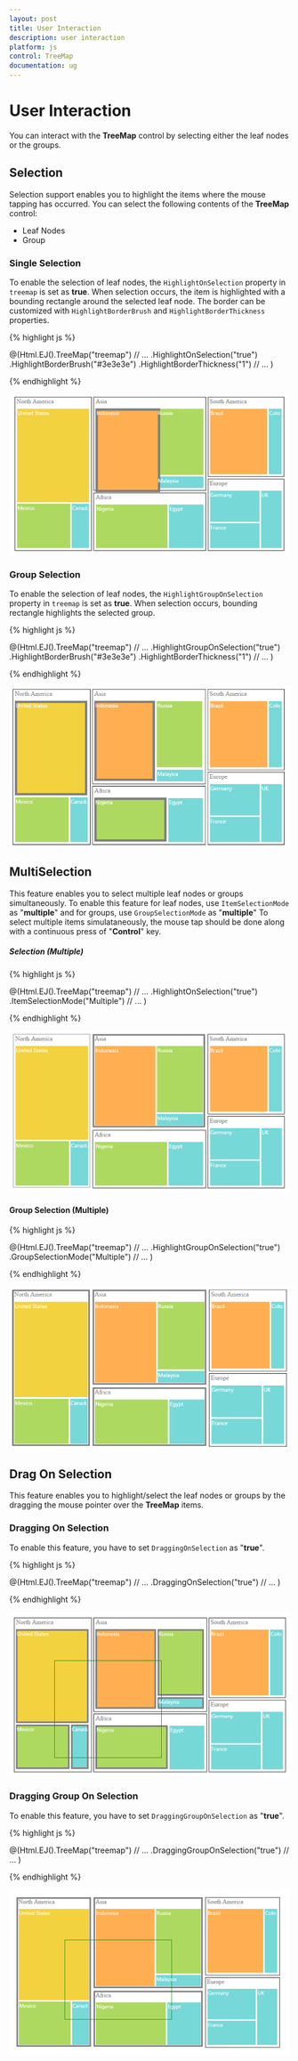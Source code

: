 ```yaml
---
layout: post
title: User Interaction
description: user interaction
platform: js
control: TreeMap
documentation: ug
---
```


# User Interaction

You can interact with the **TreeMap** control by selecting either the leaf nodes or the groups.

## Selection

Selection support enables you to highlight the items where the mouse tapping has occurred. You can select the following contents of the **TreeMap** control:

* Leaf Nodes
* Group

### Single Selection

To enable the selection of leaf nodes, the `HighlightOnSelection` property in `treemap` is set as **true**. When selection occurs, the item is highlighted with a bounding rectangle around the selected leaf node.
The border can be customized with `HighlightBorderBrush` and `HighlightBorderThickness` properties.


{% highlight js %}

@(Html.EJ().TreeMap("treemap")
                // ...
                .HighlightOnSelection("true")
                .HighlightBorderBrush("#3e3e3e")
                .HighlightBorderThickness("1")
                // ...
               )

{% endhighlight %}

![](User-Interaction_images/User-Interaction_img1.png)

### Group Selection

To enable the selection of leaf nodes, the `HighlightGroupOnSelection` property in `treemap` is set as **true**. When selection occurs, bounding rectangle highlights the selected group.

{% highlight js %}

@(Html.EJ().TreeMap("treemap")
                // ...
                .HighlightGroupOnSelection("true")
                .HighlightBorderBrush("#3e3e3e")
                .HighlightBorderThickness("1")
                // ...
               )

        
{% endhighlight %}
        
![](User-Interaction_images/User-Interaction_img2.png)

## MultiSelection

This feature enables you to select multiple leaf nodes or groups simultaneously. To enable this feature for leaf nodes, use `ItemSelectionMode` as "**multiple**" and for groups, use `GroupSelectionMode` as "**multiple**"
To select multiple items simulataneously, the mouse tap should be done along with a continuous press of "**Control**" key.  

##### Selection (Multiple)

{% highlight js %}

@(Html.EJ().TreeMap("treemap")
                // ...
                .HighlightOnSelection("true")
                .ItemSelectionMode("Multiple")
                // ...
               )
        
{% endhighlight %}

![](User-Interaction_images/User-Interaction_img3.png)

#### Group Selection (Multiple)

{% highlight js %}

@(Html.EJ().TreeMap("treemap")
                // ...
                .HighlightGroupOnSelection("true")
                .GroupSelectionMode("Multiple")
                // ...
               )
        
{% endhighlight %}

![](User-Interaction_images/User-Interaction_img4.png)

## Drag On Selection

This feature enables you to highlight/select the leaf nodes or groups by the dragging the mouse pointer over the **TreeMap** items.

### Dragging On Selection

To enable this feature, you have to set `DraggingOnSelection` as "**true**".

{% highlight js %}

@(Html.EJ().TreeMap("treemap")
                // ...
                .DraggingOnSelection("true")
                // ...
               )
        
{% endhighlight %}

![](User-Interaction_images/User-Interaction_img5.png)

### Dragging Group On Selection

To enable this feature, you have to set `DraggingGroupOnSelection` as "**true**".

{% highlight js %}

@(Html.EJ().TreeMap("treemap")
                // ...
                .DraggingGroupOnSelection("true")
                // ...
               )
        
{% endhighlight %}

![](User-Interaction_images/User-Interaction_img6.png)